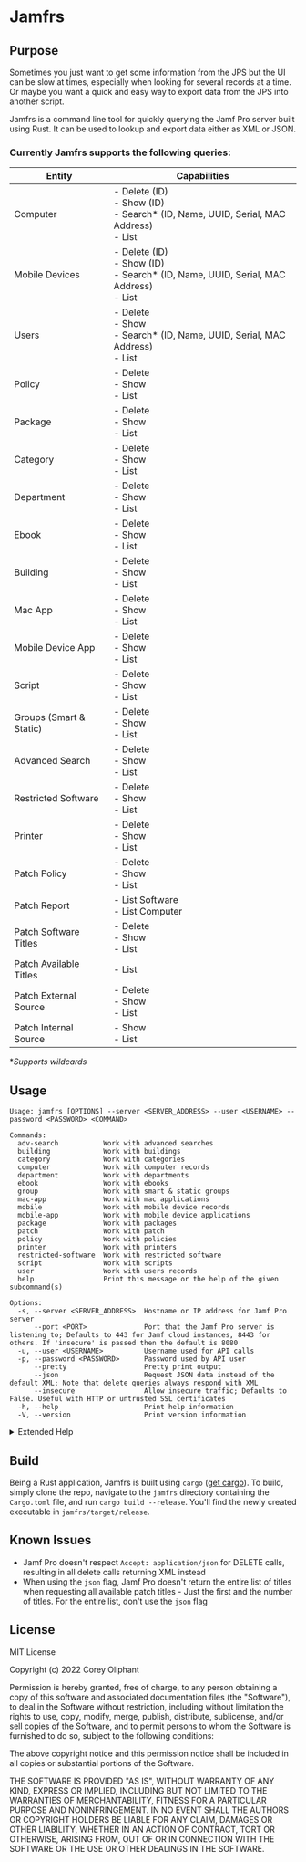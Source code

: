 # Jamfrs

## Purpose
Sometimes you just want to get some information from the JPS but the UI can be slow at times, especially when looking
for several records at a time. Or maybe you want a quick and easy way to export data from the JPS into another script.

Jamfrs is a command line tool for quickly querying the Jamf Pro server built using Rust. It can be used to lookup and 
export data either as XML or JSON. 

### Currently Jamfrs supports the following queries:
| Entity                  | Capabilities                                                                                 |
|-------------------------|----------------------------------------------------------------------------------------------|
| Computer                | - Delete (ID)<br/>- Show (ID)<br/>- Search* (ID, Name, UUID, Serial, MAC Address)<br/>- List |
| Mobile Devices          | - Delete (ID)<br/>- Show (ID)<br/>- Search* (ID, Name, UUID, Serial, MAC Address)<br/>- List |
| Users                   | - Delete<br/>- Show<br/>- Search* (ID, Name, UUID, Serial, MAC Address)<br/>- List           |
| Policy                  | - Delete<br/>- Show<br/>- List                                                               |
| Package                 | - Delete<br/>- Show<br/>- List                                                               |
| Category                | - Delete<br/>- Show<br/>- List                                                               |
| Department              | - Delete<br/>- Show<br/>- List                                                               |
| Ebook                   | - Delete<br/>- Show<br/>- List                                                               |
| Building                | - Delete<br/>- Show<br/>- List                                                               |
| Mac App                 | - Delete<br/>- Show<br/>- List                                                               |
| Mobile Device App       | - Delete<br/>- Show<br/>- List                                                               |
| Script                  | - Delete<br/>- Show<br/>- List                                                               |
| Groups (Smart & Static) | - Delete<br/>- Show<br/>- List                                                               |
| Advanced Search         | - Delete<br/>- Show<br/>- List                                                               |
| Restricted Software     | - Delete<br/>- Show<br/>- List                                                               |
| Printer                 | - Delete<br/>- Show<br/>- List                                                               |
| Patch Policy            | - Delete<br/>- Show<br/>- List                                                               |
| Patch Report            | - List Software<br/>- List Computer                                                          |
| Patch Software Titles   | - Delete<br/>- Show<br/>- List                                                               |
| Patch Available Titles  | - List                                                                                       |
| Patch External Source   | - Delete<br/>- Show<br/>- List                                                               |
| Patch Internal Source   | - Show<br/>- List                                                                            |

**Supports wildcards*
 
## Usage
```
Usage: jamfrs [OPTIONS] --server <SERVER_ADDRESS> --user <USERNAME> --password <PASSWORD> <COMMAND>

Commands:
  adv-search           Work with advanced searches
  building             Work with buildings
  category             Work with categories
  computer             Work with computer records
  department           Work with departments
  ebook                Work with ebooks
  group                Work with smart & static groups
  mac-app              Work with mac applications
  mobile               Work with mobile device records
  mobile-app           Work with mobile device applications
  package              Work with packages
  patch                Work with patch
  policy               Work with policies
  printer              Work with printers
  restricted-software  Work with restricted software
  script               Work with scripts
  user                 Work with users records
  help                 Print this message or the help of the given subcommand(s)

Options:
  -s, --server <SERVER_ADDRESS>  Hostname or IP address for Jamf Pro server
      --port <PORT>              Port that the Jamf Pro server is listening to; Defaults to 443 for Jamf cloud instances, 8443 for others. If 'insecure' is passed then the default is 8080
  -u, --user <USERNAME>          Username used for API calls
  -p, --password <PASSWORD>      Password used by API user
      --pretty                   Pretty print output
      --json                     Request JSON data instead of the default XML; Note that delete queries always respond with XML
      --insecure                 Allow insecure traffic; Defaults to False. Useful with HTTP or untrusted SSL certificates
  -h, --help                     Print help information
  -V, --version                  Print version information
  ```

<details><summary>Extended Help</summary>

##### Command: computer
```
Work with computer records

Usage: jamfrs --server <SERVER_ADDRESS> --user <USERNAME> --password <PASSWORD> computer <COMMAND>

Commands:
  delete  Delete an existing computer record
  show    Show an existing computer record
  search  Search for existing computer records by name, MAC address, username, etc; Accepts * wildcard Note: Wildcard searches must be wrapped in quotes or escaped to prevent shell expansion
  list    List all computers
  ```
##### Command: mobile
```
Work with mobile device records

Usage: jamfrs --server <SERVER_ADDRESS> --user <USERNAME> --password <PASSWORD> mobile <COMMAND>

Commands:
  delete  Delete an existing mobile device record
  show    Show an existing mobile device record
  search  Search for existing mobile device records by name, MAC address, username, etc. Accepts * wildcard
  list    List all mobile device records
```

##### Command: user
```
Work with users records

Usage: jamfrs --server <SERVER_ADDRESS> --user <USERNAME> --password <PASSWORD> user <COMMAND>

Commands:
  delete  Delete an existing user record
  show    Show an existing user record
  list    List all user records
```

##### Command: policy
```
Work with policies

Usage: jamfrs --server <SERVER_ADDRESS> --user <USERNAME> --password <PASSWORD> policy <COMMAND>

Commands:
  delete  Delete an existing policy record
  show    Show an existing policy record
  list    List all policy records
```

##### Command: package
```
Work with policies

Usage: jamfrs --server <SERVER_ADDRESS> --user <USERNAME> --password <PASSWORD> policy <COMMAND>

Commands:
  delete  Delete an existing policy record
  show    Show an existing policy record
  list    List all policy records
```

##### Command: category
```
Work with categories

Usage: jamfrs --server <SERVER_ADDRESS> --user <USERNAME> --password <PASSWORD> category <COMMAND>

Commands:
  delete  Delete an existing category record
  show    Show an existing category record
  list    List all category records
```

##### Command: department
```
Work with departments

Usage: jamfrs --server <SERVER_ADDRESS> --user <USERNAME> --password <PASSWORD> department <COMMAND>

Commands:
  delete  Delete an existing department record
  show    Show an existing department record
  list    List all department records
```

##### Command: ebook
```
Work with ebooks

Usage: jamfrs --server <SERVER_ADDRESS> --user <USERNAME> --password <PASSWORD> ebook <COMMAND>

Commands:
  delete  Delete an existing ebook record
  show    Show an existing ebook record
  list    List all ebook records
```

##### Command: building
```
Work with buildings

Usage: jamfrs --server <SERVER_ADDRESS> --user <USERNAME> --password <PASSWORD> building <COMMAND>

Commands:
  delete  Delete an existing buildings record
  show    Show an existing buildings record
  list    List all buildings records
```

##### Command: mac-app
```
Work with mac applications

Usage: jamfrs --server <SERVER_ADDRESS> --user <USERNAME> --password <PASSWORD> mac-app <COMMAND>

Commands:
  delete  Delete an existing mac application record
  show    Show an existing mac application record
  list    List all mac application records
```

##### Command: mobile-app
```
Work with mobile device applications

Usage: jamfrs --server <SERVER_ADDRESS> --user <USERNAME> --password <PASSWORD> mobile-app <COMMAND>

Commands:
  delete  Delete an existing mobile device application record
  show    Show an existing mobile device application record
  list    List all mobile device application records
```

##### Command: script
```
Work with scripts

Usage: jamfrs --server <SERVER_ADDRESS> --user <USERNAME> --password <PASSWORD> script <COMMAND>

Commands:
  delete  Delete an existing script
  show    Show an existing script
  list    List all script
```

##### Command: group
```
Work with smart & static groups

Usage: jamfrs --server <SERVER_ADDRESS> --user <USERNAME> --password <PASSWORD> group <COMMAND>

Commands:
  computer  Work with computer groups
  mobile    Work with mobile device groups
  user      Work with user groups
```

##### Group Subcommand: computer
```
Work with computer groups

Usage: jamfrs group computer <COMMAND>

Commands:
  delete  Delete an existing computer group
  show    Show an existing computer group
  list    List all computer groups
```

##### Group Subcommand: mobile
```
Work with mobile device groups

Usage: jamfrs group mobile <COMMAND>

Commands:
  delete  Delete an existing mobile device group
  show    Show an existing mobile device group
  list    List all mobile device groups
```

##### Group Subcommand: user
```
Work with user groups

Usage: jamfrs group user <COMMAND>

Commands:
  delete  Delete an existing user group
  show    Show an existing user group
  list    List all user groups
```

##### Command: adv-search
```
Work with advanced searches

Usage: jamfrs --server <SERVER_ADDRESS> --user <USERNAME> --password <PASSWORD> adv-search <COMMAND>

Commands:
  computer  Work with computer advanced searches
  mobile    Work with mobile device advanced searches
  user      Work with user advanced searches
```

##### Advanced Search Subcommand: computer
```
Work with computer advanced searches

Usage: jamfrs adv-search computer <COMMAND>

Commands:
  delete  Delete an existing computer advanced search
  show    Show an existing computer advanced search
  list    List all computer advanced searches
```

##### Advanced Search Subcommand: mobile
```
Work with mobile device advanced searches

Usage: jamfrs adv-search mobile <COMMAND>

Commands:
  delete  Delete an existing mobile device advanced search
  show    Show an existing mobile device advanced search
  list    List all mobile device advanced searches
```

##### Advanced Search Subcommand: user
```
Work with user advanced searches

Usage: jamfrs adv-search user <COMMAND>

Commands:
  delete  Delete an existing user advanced search
  show    Show an existing user advanced search
  list    List all user advanced searches
```

##### Command: restricted-software
```
Work with restricted software

Usage: jamfrs restricted-software <COMMAND>

Commands:
  delete  Delete an existing restricted software
  show    Show an existing restricted software
  list    List all restricted software
```

##### Command: printer
```
Work with printers

Usage: jamfrs printer <COMMAND>

Commands:
  delete  Delete an existing printer
  show    Show an existing printer
  list    List all printers
```

##### Command: patch
```
Work with patch

Usage: jamfrs patch <COMMAND>

Commands:
  policy            Work with patch policies
  report            Work with patch reports
  software-titles   Work with patch software titles
  available-titles  Work with patch available titles
  external-sources  Work with patch external sources
  internal-sources  Work with patch internal sources
```

##### Patch Subcommand: policy
```
Work with patch policies

Usage: jamfrs patch policy <COMMAND>

Commands:
  delete  Delete an existing patch policy
  show    Show an existing patch policy
  list    List all patch policies
```

##### Patch Subcommand: report
```
Work with patch reports

Usage: jamfrs patch report <COMMAND>

Commands:
  list-software  Display patch reports by software title id
  list-computer  Display computers for specific version
```

##### Patch Subcommand: software-titles
```
Work with patch software titles

Usage: jamfrs patch software-titles <COMMAND>

Commands:
  delete  Delete an existing patch software title
  show    Show an existing patch software title
  list    List all patch software titles
```

##### Patch Subcommand: available-titles
```
Work with patch available titles

Usage: jamfrs patch available-titles <COMMAND>

Commands:
  list  List all available titles from a given source (internal/external). NOTE: Due to a Jamf Pro bug, JSON requests will only get the first title -- Recommend requesting XML
```

##### Patch Subcommand: external-sources
```
Work with patch external sources

Usage: jamfrs patch external-sources <COMMAND>

Commands:
  delete  Delete an existing external patch source
  show    Show an existing external patch source
  list    List all external patch sources
```

##### Patch Subcommand: internal-sources
```
Work with patch internal sources

Usage: jamfrs patch internal-sources <COMMAND>

Commands:
  show  Show an existing internal patch source
  list  List all internal patch sources
```

</details>

## Build
Being a Rust application, Jamfrs is built using `cargo` ([get cargo](https://www.rust-lang.org/learn/get-started)). To build, simply clone the repo, navigate to
the `jamfrs` directory containing the `Cargo.toml` file, and run `cargo build --release`. You'll find the newly created executable in `jamfrs/target/release`. 

## Known Issues
- Jamf Pro doesn't respect `Accept: application/json` for DELETE calls, resulting in all delete calls returning XML instead
- When using the `json` flag, Jamf Pro doesn't return the entire list of titles when requesting all available patch titles - Just the first and the number of titles. For the entire list, don't use the `json` flag

## License
MIT License

Copyright (c) 2022 Corey Oliphant

Permission is hereby granted, free of charge, to any person obtaining a copy
of this software and associated documentation files (the "Software"), to deal
in the Software without restriction, including without limitation the rights
to use, copy, modify, merge, publish, distribute, sublicense, and/or sell
copies of the Software, and to permit persons to whom the Software is
furnished to do so, subject to the following conditions:

The above copyright notice and this permission notice shall be included in all
copies or substantial portions of the Software.

THE SOFTWARE IS PROVIDED "AS IS", WITHOUT WARRANTY OF ANY KIND, EXPRESS OR
IMPLIED, INCLUDING BUT NOT LIMITED TO THE WARRANTIES OF MERCHANTABILITY,
FITNESS FOR A PARTICULAR PURPOSE AND NONINFRINGEMENT. IN NO EVENT SHALL THE
AUTHORS OR COPYRIGHT HOLDERS BE LIABLE FOR ANY CLAIM, DAMAGES OR OTHER
LIABILITY, WHETHER IN AN ACTION OF CONTRACT, TORT OR OTHERWISE, ARISING FROM,
OUT OF OR IN CONNECTION WITH THE SOFTWARE OR THE USE OR OTHER DEALINGS IN THE
SOFTWARE.

